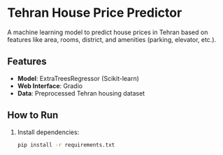 # Tehran House Price Predictor

A machine learning model to predict house prices in Tehran based on features like area, rooms, district, and amenities (parking, elevator, etc.).

## Features
- **Model**: ExtraTreesRegressor (Scikit-learn)
- **Web Interface**: Gradio
- **Data**: Preprocessed Tehran housing dataset

## How to Run
1. Install dependencies:
   ```bash
   pip install -r requirements.txt
